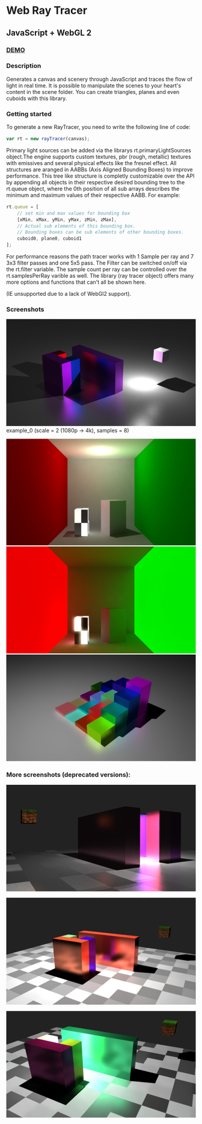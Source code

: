 # Web Ray Tracer

## JavaScript + WebGL 2

### [DEMO](https://arbobendik.github.io/web-ray-tracer/index.html)

### Description
Generates a canvas and scenery through JavaScript and traces the flow of light in real time.
It is possible to manipulate the scenes to your heart's content in the scene folder.
You can create triangles, planes and even cuboids with this library.

### Getting started
To generate a new RayTracer, you need to write the following line of code:
```javascript
var rt = new rayTracer(canvas);
```

Primary light sources can be added via the librarys rt.primaryLightSources object.The engine supports custom textures,
pbr (rough, metallic) textures with emissives and several physical effects like the fresnel effect.
All structures are aranged in AABBs (Axis Aligned Bounding Boxes) to improve performance.
This tree like structure is completly customizable over the API by appending all objects in
their respective desired bounding tree to the rt.queue object, where the 0th position of all sub arrays
describes the minimum and maximum values of their respective AABB. For example:

```javascript
rt.queue = [
    // set min and max values for bounding box
    [xMin, xMax, yMin, yMax, zMin, zMax],
    // Actual sub elements of this bounding box.
    // Bounding boxes can be sub elements of other bounding boxes.
    cuboid0, plane0, cuboid1
];
```
For performance reasons the path tracer works with 1 Sample per ray and 7 3x3 filter passes and one 5x5 pass.
The Filter can be switched on/off via the rt.filter variable.
The sample count per ray can be controlled over the rt.samplesPerRay varible as well.
The library (ray tracer object) offers many more options and functions that can't all be shown here.

(IE unsupported due to a lack of WebGl2 support).


### Screenshots

![](screenshots/screen2.png?raw=true)
example_0 (scale = 2 (1080p -> 4k), samples = 8)



![](screenshots/cornell.png?raw=true)
![](screenshots/emissive.png?raw=true)
![](screenshots/wave.png?raw=true)


### More screenshots (deprecated versions):

![](screenshots/screen3.png?raw=true)

![](screenshots/screen1.png?raw=true)

![](screenshots/screen0.png?raw=true)
